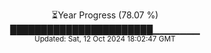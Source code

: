 <p align="center">
⏳Year Progress (78.07 %)<br>
███████████████████████▁▁▁▁▁▁▁ <br>
<sub>Updated: Sat, 12 Oct 2024 18:02:47 GMT</sub>
</p>

